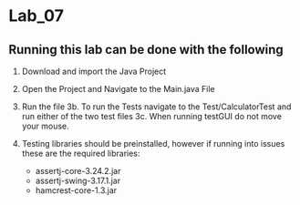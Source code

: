 # Lab_07

## Running this lab can be done with the following
1. Download and import the Java Project
2. Open the Project and Navigate to the Main.java File
3. Run the file
3b. To run the Tests navigate to the Test/CalculatorTest and run either of the two test files
3c. When running testGUI do not move your mouse.

4. Testing libraries should be preinstalled, however if running into issues these are the required libraries:
	- assertj-core-3.24.2.jar
	- assertj-swing-3.17.1.jar
	- hamcrest-core-1.3.jar
